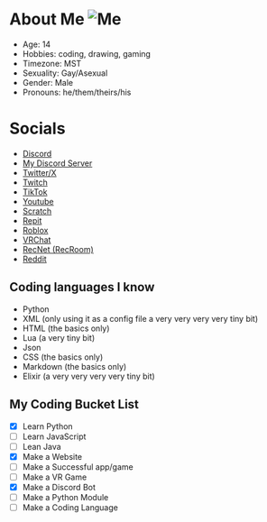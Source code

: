 # About Me ![Me](https://i.imgur.com/Kbki7oX.png)
- Age: 14
- Hobbies: coding, drawing, gaming
- Timezone: MST
- Sexuality: Gay/Asexual
- Gender: Male
- Pronouns: he/them/theirs/his

# Socials
- [Discord](https://discordapp.com/users/878439262138273793)
- [My Discord Server](https://discord.gg/cfDyJ9suVJ)
- [Twitter/X](https://x.com/___Hollo___)
- [Twitch](https://www.twitch.tv/h0llo_)
- [TikTok](https://www.tiktok.com/@..hollo)
- [Youtube](https://www.youtube.com/@HolloDoesStuff)
- [Scratch](https://scratch.mit.edu/users/HolloTheCoolPumkin/)
- [Repit](https://replit.com/@HolloDev)
- [Roblox](https://www.roblox.com/users/511701682/profile)
- [VRChat](https://vrchat.com/home/user/usr_88ad7354-cf16-463d-8d47-5f281a4a6d2d)
- [RecNet (RecRoom)](https://rec.net/user/HolloVR)
- [Reddit](https://www.reddit.com/user/Hollo-_-)

## Coding languages I know
- Python
- XML (only using it as a config file a very very very very tiny bit)
- HTML (the basics only)
- Lua (a very tiny bit)
- Json
- CSS (the basics only)
- Markdown (the basics only)
- Elixir (a very very very very tiny bit)

## My Coding Bucket List
- [x] Learn Python
- [ ] Learn JavaScript
- [ ] Lean Java
- [x] Make a Website
- [ ] Make a Successful app/game
- [ ] Make a VR Game
- [x] Make a Discord Bot
- [ ] Make a Python Module
- [ ] Make a Coding Language
